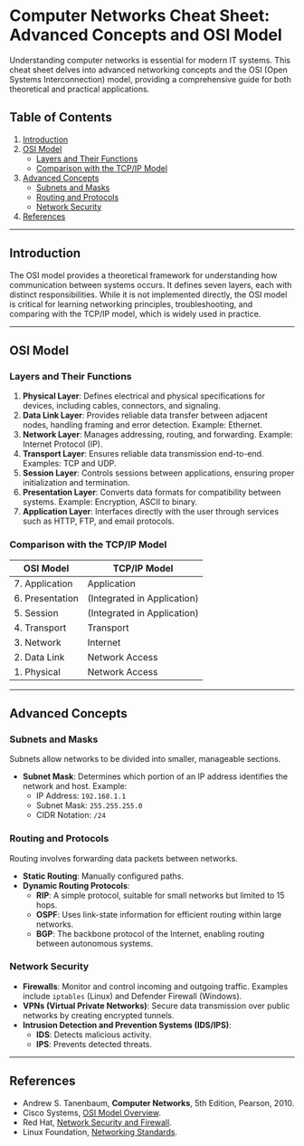 # Computer Networks Cheat Sheet: Advanced Concepts and OSI Model

Understanding computer networks is essential for modern IT systems. This cheat sheet delves into advanced networking concepts and the OSI (Open Systems Interconnection) model, providing a comprehensive guide for both theoretical and practical applications.

## Table of Contents

1. [Introduction](#introduction)
2. [OSI Model](#osi-model)
   - [Layers and Their Functions](#layers-and-their-functions)
   - [Comparison with the TCP/IP Model](#comparison-with-the-tcpip-model)
3. [Advanced Concepts](#advanced-concepts)
   - [Subnets and Masks](#subnets-and-masks)
   - [Routing and Protocols](#routing-and-protocols)
   - [Network Security](#network-security)
4. [References](#references)

---

## Introduction

The OSI model provides a theoretical framework for understanding how communication between systems occurs. It defines seven layers, each with distinct responsibilities. While it is not implemented directly, the OSI model is critical for learning networking principles, troubleshooting, and comparing with the TCP/IP model, which is widely used in practice.

---

## OSI Model

### Layers and Their Functions

1. **Physical Layer**: Defines electrical and physical specifications for devices, including cables, connectors, and signaling.
2. **Data Link Layer**: Provides reliable data transfer between adjacent nodes, handling framing and error detection. Example: Ethernet.
3. **Network Layer**: Manages addressing, routing, and forwarding. Example: Internet Protocol (IP).
4. **Transport Layer**: Ensures reliable data transmission end-to-end. Examples: TCP and UDP.
5. **Session Layer**: Controls sessions between applications, ensuring proper initialization and termination.
6. **Presentation Layer**: Converts data formats for compatibility between systems. Example: Encryption, ASCII to binary.
7. **Application Layer**: Interfaces directly with the user through services such as HTTP, FTP, and email protocols.

### Comparison with the TCP/IP Model

| OSI Model          | TCP/IP Model        |
|--------------------|---------------------|
| 7. Application     | Application         |
| 6. Presentation    | (Integrated in Application) |
| 5. Session         | (Integrated in Application) |
| 4. Transport       | Transport           |
| 3. Network         | Internet            |
| 2. Data Link       | Network Access      |
| 1. Physical        | Network Access      |

---

## Advanced Concepts

### Subnets and Masks

Subnets allow networks to be divided into smaller, manageable sections.

- **Subnet Mask**: Determines which portion of an IP address identifies the network and host. Example:
  - IP Address: `192.168.1.1`
  - Subnet Mask: `255.255.255.0`
  - CIDR Notation: `/24`

### Routing and Protocols

Routing involves forwarding data packets between networks.

- **Static Routing**: Manually configured paths.
- **Dynamic Routing Protocols**:
  - **RIP**: A simple protocol, suitable for small networks but limited to 15 hops.
  - **OSPF**: Uses link-state information for efficient routing within large networks.
  - **BGP**: The backbone protocol of the Internet, enabling routing between autonomous systems.

### Network Security

- **Firewalls**: Monitor and control incoming and outgoing traffic. Examples include `iptables` (Linux) and Defender Firewall (Windows).
- **VPNs (Virtual Private Networks)**: Secure data transmission over public networks by creating encrypted tunnels.
- **Intrusion Detection and Prevention Systems (IDS/IPS)**:
  - **IDS**: Detects malicious activity.
  - **IPS**: Prevents detected threats.

---

## References

- Andrew S. Tanenbaum, **Computer Networks**, 5th Edition, Pearson, 2010.
- Cisco Systems, [OSI Model Overview](https://www.cisco.com/).
- Red Hat, [Network Security and Firewall](https://www.redhat.com/).
- Linux Foundation, [Networking Standards](https://www.linuxfoundation.org/).
